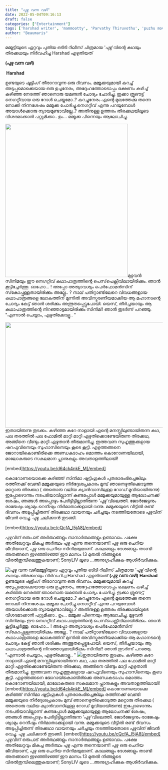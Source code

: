 ```yaml
---
title: "പുഴു വന്ന വഴി"
date: 2022-05-04T09:16:13
draft: false
categories: ["Entertainment"]
tags: ['harshad writer', 'mammootty', 'Parvathy Thiruvothu', 'puzhu movie']
author: "Beaumaris"
---
```


മമ്മൂട്ടിയുടെ ഏറ്റവും പുതിയ ഒടിടി റിലീസ് ചിത്രമായ 'പുഴു'വിന്റെ കഥയും തിരക്കഥയും നിർവഹിച്ച Harshad എഴുതിയത്

<strong>(പുഴു വന്ന വഴി)</strong>

<strong> Harshad </strong>

ഉണ്ടയുടെ ഷൂട്ടിംഗ് തീരാറാവുന്ന ഒരു ദിവസം. മമ്മൂക്കയുമായി കുറച്ച് അടുപ്പമൊക്കെയായ ഒരു ഉച്ചനേരം, അദ്ദേഹത്തോടൊപ്പം ഭക്ഷണം കഴിച്ച് കഴിഞ്ഞ നേരത്ത് ഞാനൊരു യമണ്ടന്‍ ചോദ്യം ചോദിച്ചു.
ഇക്കാ ത്രൂഔട്ട് നെഗറ്റീവായ ഒരു റോള്‍ ചെയ്യുമോ..?
കുറച്ചുനേരം എന്റെ മുഖത്തേക്കു തന്നെ നോക്കി നിന്നശേഷം മമ്മൂക്ക ചോദിച്ചു.നെഗറ്റീവ് എന്നു പറയുമ്പോള്‍ അയാള്‍ക്കൊരു ന്യായമുണ്ടാവില്ലേ..?
അതിനുള്ള ഉത്തരം തിരക്കഥയിലൂടെ വിശദമാക്കാൻ പറ്റുമിക്കാ..
ഉം... മമ്മൂക്ക പിന്നെയും ആലോചിച്ചു.

<img class="wp-image-332720 aligncenter" src="https://cdn.boolokam.com/articles/2022/05/3r3r3r.jpg" alt="" width="392" height="490" />മുഴുവന്‍ സിനിമയും ഈ നെഗറ്റീവ് കഥാപാത്രത്തിന്റെ പെസ്‌പെക്റ്റീവിലായിരിക്കും. ഞാൻ കൂട്ടിച്ചേർത്തു.
ഓഹോ... ! അപ്പോ അത്യാവശ്യം പെര്‍ഫോമന്‍സിന് സ്‌കോപ്പുള്ളതായിരിക്കും അല്ലേ.. ? നാല് പതിറ്റാണ്ടിലേറെ വിവധങ്ങളായ കഥാപാത്രങ്ങളെ ലോകത്തിന് മുന്നിൽ അവിസ്മരണീയമാക്കിയ ആ മഹാനടന്റെ ചോദ്യം കേട്ട് ഞാന്‍ ശരിക്കും അത്ഭുതപ്പെട്ടുപോയി.
യെസ്, തീര്‍ച്ചയായും ആ കഥാപാത്രത്തിന്റെ നിറഞ്ഞാട്ടമായിരിക്കും സിനിമ!!
ഞാൻ തുടർന്ന് പറഞ്ഞു.
"എന്നാൽ ചെയ്യാം, എഴുതിക്കോളൂ.. "

<img class="wp-image-332724 aligncenter" src="https://cdn.boolokam.com/articles/2022/05/fefeef.jpg" alt="" width="606" height="337" />ഇതായിരുന്നു തുടക്കം. കഴിഞ്ഞ കുറേ നാളായി എന്റെ മനസ്സിലുണ്ടായിരുന്ന കഥ, പല തരത്തില്‍ പല ഫോമില്‍ മാറ്റി മാറ്റി എഴുതിക്കൊണ്ടേയിരുന്ന തിരക്കഥ, അങ്ങിനെ വീണ്ടും മാറ്റി എഴുതാന്‍ തീരുമാനിച്ചു. ഇത്തവണ സുഹൃത്തുക്കളായ ഷറഫുവിനെയും സുഹാസിനെയും കൂടെ കൂട്ടി. എഴുത്തങ്ങനെ ജോറായികൊണ്ടിരിക്കെ അണ്ഡകടാഹം മൊത്തം കൊറോണയിലായി, മാലോകരുടെ സകലമാന പ്ലാനുകളും അവതാളത്തിലായി!

[embed]https://youtu.be/d64ck4nkE_M[/embed]

കൊറോണയൊക്കെ കഴിഞ്ഞ് സിനിമാ ഷൂട്ടിംഗുകൾ പുതരാരംഭിച്ചെങ്കിലും രത്തീനക്ക് വേണ്ടി മമ്മൂക്കയുടെ നിർദ്ദേശപ്രകാരം മുമ്പ് ഞാനെഴുതിക്കൊടുത്ത മറ്റൊരു തിരക്കഥ ( അതൊരു വലിയ ക്യാൻവാസിലുള്ള റോഡ് മൂവിയായിരുന്നു) ഇപ്പോഴൊന്നും നടപടിയാവില്ലാന്ന് കണ്ടപ്പോൾ മമ്മൂക്കയുമായുള്ള ആലോചനക്ക് ശേഷം, ഞങ്ങൾ അപ്പൊഴും പേരിട്ടിട്ടില്ലാതിരുന്ന 'പുഴു'വിലെത്തി. ജോർജേട്ടനും രാജേഷും ശ്യാമും റെനീഷും നിർമാതാക്കളായി വന്നു. മമ്മൂക്കയുടെ വീട്ടിൽ രണ്ട് ദിവസം അടുപ്പിച്ചിരുന്ന് തിരക്കഥാ വായനയും ചർച്ചയും നടത്തിയതോടെ പുഴുവിന് ജീവൻ വെച്ചു. പുഴു ചലിക്കാൻ തുടങ്ങി.

[embed]https://youtu.be/cQcfA_I5jA8[/embed]

പുഴുവിന് ഒരുപാട് അർത്ഥങ്ങളും നാനാർത്ഥങ്ങളും ഉണ്ടാവാം. പക്ഷേ അതിലേറ്റവും മികച്ച അർത്ഥം പുഴു എന്നു തന്നെയാണ്! പുഴു ഒരു ചെറിയ ജീവിയാണ്, പുഴു ഒരു ചെറിയ സിനിമയുമാണ്. കാലങ്ങളും ദേശങ്ങളും താണ്ടി അതങ്ങനെ ഇഴഞ്ഞിഴഞ്ഞ് ഈ മാസം 13 മുതൽ നിങ്ങളുടെ വിരൽതുമ്പിലെത്തുകയാണ്; SonyLIV ലൂടെ ...അനുഗ്രഹിക്കുക ആശിര്‍വദിക്കുക.


![പുഴു വന്ന വഴി](https://cdn.boolokam.com/articles/2022/05/3r3r3r.jpg)മമ്മൂട്ടിയുടെ ഏറ്റവും പുതിയ ഒടിടി റിലീസ് ചിത്രമായ 'പുഴു'വിന്റെ കഥയും തിരക്കഥയും നിർവഹിച്ച Harshad എഴുതിയത് **(പുഴു വന്ന വഴി)** **Harshad** ഉണ്ടയുടെ ഷൂട്ടിംഗ് തീരാറാവുന്ന ഒരു ദിവസം. മമ്മൂക്കയുമായി കുറച്ച് അടുപ്പമൊക്കെയായ ഒരു ഉച്ചനേരം, അദ്ദേഹത്തോടൊപ്പം ഭക്ഷണം കഴിച്ച് കഴിഞ്ഞ നേരത്ത് ഞാനൊരു യമണ്ടന്‍ ചോദ്യം ചോദിച്ചു. ഇക്കാ ത്രൂഔട്ട് നെഗറ്റീവായ ഒരു റോള്‍ ചെയ്യുമോ..? കുറച്ചുനേരം എന്റെ മുഖത്തേക്കു തന്നെ നോക്കി നിന്നശേഷം മമ്മൂക്ക ചോദിച്ചു.നെഗറ്റീവ് എന്നു പറയുമ്പോള്‍ അയാള്‍ക്കൊരു ന്യായമുണ്ടാവില്ലേ..? അതിനുള്ള ഉത്തരം തിരക്കഥയിലൂടെ വിശദമാക്കാൻ പറ്റുമിക്കാ.. ഉം... മമ്മൂക്ക പിന്നെയും ആലോചിച്ചു. മുഴുവന്‍ സിനിമയും ഈ നെഗറ്റീവ് കഥാപാത്രത്തിന്റെ പെസ്‌പെക്റ്റീവിലായിരിക്കും. ഞാൻ കൂട്ടിച്ചേർത്തു. ഓഹോ... ! അപ്പോ അത്യാവശ്യം പെര്‍ഫോമന്‍സിന് സ്‌കോപ്പുള്ളതായിരിക്കും അല്ലേ.. ? നാല് പതിറ്റാണ്ടിലേറെ വിവധങ്ങളായ കഥാപാത്രങ്ങളെ ലോകത്തിന് മുന്നിൽ അവിസ്മരണീയമാക്കിയ ആ മഹാനടന്റെ ചോദ്യം കേട്ട് ഞാന്‍ ശരിക്കും അത്ഭുതപ്പെട്ടുപോയി. യെസ്, തീര്‍ച്ചയായും ആ കഥാപാത്രത്തിന്റെ നിറഞ്ഞാട്ടമായിരിക്കും സിനിമ!! ഞാൻ തുടർന്ന് പറഞ്ഞു. "എന്നാൽ ചെയ്യാം, എഴുതിക്കോളൂ.. " ![](https://cdn.boolokam.com/articles/2022/05/fefeef.jpg)ഇതായിരുന്നു തുടക്കം. കഴിഞ്ഞ കുറേ നാളായി എന്റെ മനസ്സിലുണ്ടായിരുന്ന കഥ, പല തരത്തില്‍ പല ഫോമില്‍ മാറ്റി മാറ്റി എഴുതിക്കൊണ്ടേയിരുന്ന തിരക്കഥ, അങ്ങിനെ വീണ്ടും മാറ്റി എഴുതാന്‍ തീരുമാനിച്ചു. ഇത്തവണ സുഹൃത്തുക്കളായ ഷറഫുവിനെയും സുഹാസിനെയും കൂടെ കൂട്ടി. എഴുത്തങ്ങനെ ജോറായികൊണ്ടിരിക്കെ അണ്ഡകടാഹം മൊത്തം കൊറോണയിലായി, മാലോകരുടെ സകലമാന പ്ലാനുകളും അവതാളത്തിലായി! [embed]https://youtu.be/d64ck4nkE_M[/embed] കൊറോണയൊക്കെ കഴിഞ്ഞ് സിനിമാ ഷൂട്ടിംഗുകൾ പുതരാരംഭിച്ചെങ്കിലും രത്തീനക്ക് വേണ്ടി മമ്മൂക്കയുടെ നിർദ്ദേശപ്രകാരം മുമ്പ് ഞാനെഴുതിക്കൊടുത്ത മറ്റൊരു തിരക്കഥ ( അതൊരു വലിയ ക്യാൻവാസിലുള്ള റോഡ് മൂവിയായിരുന്നു) ഇപ്പോഴൊന്നും നടപടിയാവില്ലാന്ന് കണ്ടപ്പോൾ മമ്മൂക്കയുമായുള്ള ആലോചനക്ക് ശേഷം, ഞങ്ങൾ അപ്പൊഴും പേരിട്ടിട്ടില്ലാതിരുന്ന 'പുഴു'വിലെത്തി. ജോർജേട്ടനും രാജേഷും ശ്യാമും റെനീഷും നിർമാതാക്കളായി വന്നു. മമ്മൂക്കയുടെ വീട്ടിൽ രണ്ട് ദിവസം അടുപ്പിച്ചിരുന്ന് തിരക്കഥാ വായനയും ചർച്ചയും നടത്തിയതോടെ പുഴുവിന് ജീവൻ വെച്ചു. പുഴു ചലിക്കാൻ തുടങ്ങി. [embed]https://youtu.be/cQcfA_I5jA8[/embed] പുഴുവിന് ഒരുപാട് അർത്ഥങ്ങളും നാനാർത്ഥങ്ങളും ഉണ്ടാവാം. പക്ഷേ അതിലേറ്റവും മികച്ച അർത്ഥം പുഴു എന്നു തന്നെയാണ്! പുഴു ഒരു ചെറിയ ജീവിയാണ്, പുഴു ഒരു ചെറിയ സിനിമയുമാണ്. കാലങ്ങളും ദേശങ്ങളും താണ്ടി അതങ്ങനെ ഇഴഞ്ഞിഴഞ്ഞ് ഈ മാസം 13 മുതൽ നിങ്ങളുടെ വിരൽതുമ്പിലെത്തുകയാണ്; SonyLIV ലൂടെ ...അനുഗ്രഹിക്കുക ആശിര്‍വദിക്കുക.
